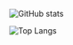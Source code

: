 ![GitHub stats](https://github-readme-stats.vercel.app/api?username=LeadRDRK&theme=holi)

![Top Langs](https://github-readme-stats.vercel.app/api/top-langs/?username=LeadRDRK&layout=donut&theme=holi)

